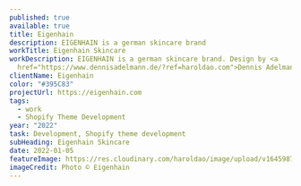```yaml
---
published: true
available: true
title: Eigenhain
description: EIGENHAIN is a german skincare brand
workTitle: Eigenhain Skincare
workDescription: EIGENHAIN is a german skincare brand. Design by <a
  href="https://www.dennisadelmann.de/?ref=haroldao.com">Dennis Adelmann</a>
clientName: Eigenhain
color: "#395C83"
projectUrl: https://eigenhain.com
tags:
  - work
  - Shopify Theme Development
year: "2022"
task: Development, Shopify theme development
subHeading: Eigenhain Skincare
date: 2022-01-05
featureImage: https://res.cloudinary.com/haroldao/image/upload/v1645987318/Eigenhain_Cover.webp
imageCredit: Photo © Eigenhain
---
```

